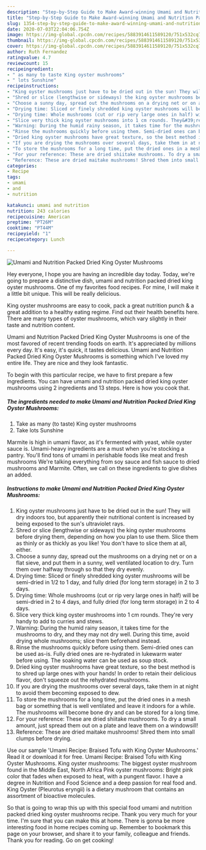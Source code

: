 ```yaml
---
description: "Step-by-Step Guide to Make Award-winning Umami and Nutrition Packed Dried King Oyster Mushrooms"
title: "Step-by-Step Guide to Make Award-winning Umami and Nutrition Packed Dried King Oyster Mushrooms"
slug: 1354-step-by-step-guide-to-make-award-winning-umami-and-nutrition-packed-dried-king-oyster-mushrooms
date: 2020-07-03T22:04:06.754Z
image: https://img-global.cpcdn.com/recipes/5883914611589120/751x532cq70/umami-and-nutrition-packed-dried-king-oyster-mushrooms-recipe-main-photo.jpg
thumbnail: https://img-global.cpcdn.com/recipes/5883914611589120/751x532cq70/umami-and-nutrition-packed-dried-king-oyster-mushrooms-recipe-main-photo.jpg
cover: https://img-global.cpcdn.com/recipes/5883914611589120/751x532cq70/umami-and-nutrition-packed-dried-king-oyster-mushrooms-recipe-main-photo.jpg
author: Ruth Fernandez
ratingvalue: 4.7
reviewcount: 15
recipeingredient:
- " as many to taste King oyster mushrooms"
- " lots Sunshine"
recipeinstructions:
- "King oyster mushrooms just have to be dried out in the sun! They will dry indoors too, but apparently their nutritional content is increased by being exposed to the sun&#39;s ultraviolet rays."
- "Shred or slice (lengthwise or sideways) the king oyster mushrooms before drying them, depending on how you plan to use them. Slice them as thinly or as thickly as you like! You don&#39;t have to slice them at all, either."
- "Choose a sunny day, spread out the mushrooms on a drying net or on a flat sieve, and put them in a sunny, well ventilated location to dry. Turn them over halfway through so that they dry evenly."
- "Drying time: Sliced or finely shredded king oyster mushrooms will be semi-dried in 1/2 to 1 day, and fully dried (for long term storage) in 2 to 3 days."
- "Drying time: Whole mushrooms (cut or rip very large ones in half) will be semi-dried in 2 to 4 days, and fully dried (for long term storage) in 2 to 4 days."
- "Slice very thick king oyster mushrooms into 1 cm rounds. They&#39;re very handy to add to curries and stews."
- "Warning: During the humid rainy season, it takes time for the mushrooms to dry, and they may not dry well. During this time, avoid drying whole mushrooms; slice them beforehand instead."
- "Rinse the mushrooms quickly before using them. Semi-dried ones can be used as-is. Fully dried ones are re-hydrated in lukewarm water before using. The soaking water can be used as soup stock."
- "Dried king oyster mushrooms have great texture, so the best method is to shred up large ones with your hands! In order to retain their delicious flavor, don&#39;t squeeze out the rehydrated mushrooms."
- "If you are drying the mushrooms over several days, take them in at night to avoid them becoming exposed to dew."
- "To store the mushrooms for a long time, put the dried ones in a mesh bag or something that is well ventilated and leave it indoors for a while. The mushrooms will become bone dry and can be stored for a long time."
- "For your reference: These are dried shiitake mushrooms. To dry a small amount, just spread them out on a plate and leave them on a windowsill!"
- "Reference: These are dried maitake mushrooms! Shred them into small clumps before drying."
categories:
- Recipe
tags:
- umami
- and
- nutrition

katakunci: umami and nutrition 
nutrition: 243 calories
recipecuisine: American
preptime: "PT26M"
cooktime: "PT44M"
recipeyield: "1"
recipecategory: Lunch

---
```



![Umami and Nutrition Packed Dried King Oyster Mushrooms](https://img-global.cpcdn.com/recipes/5883914611589120/751x532cq70/umami-and-nutrition-packed-dried-king-oyster-mushrooms-recipe-main-photo.jpg)

Hey everyone, I hope you are having an incredible day today. Today, we're going to prepare a distinctive dish, umami and nutrition packed dried king oyster mushrooms. One of my favorites food recipes. For mine, I will make it a little bit unique. This will be really delicious.

King oyster mushrooms are easy to cook, pack a great nutrition punch &amp; a great addition to a healthy eating regime. Find out their health benefits here. There are many types of oyster mushrooms, which vary slightly in their taste and nutrition content.

Umami and Nutrition Packed Dried King Oyster Mushrooms is one of the most favored of recent trending foods on earth. It's appreciated by millions every day. It's easy, it's quick, it tastes delicious. Umami and Nutrition Packed Dried King Oyster Mushrooms is something which I've loved my entire life. They are nice and they look fantastic.


To begin with this particular recipe, we have to first prepare a few ingredients. You can have umami and nutrition packed dried king oyster mushrooms using 2 ingredients and 13 steps. Here is how you cook that.

<!--inarticleads1-->

##### The ingredients needed to make Umami and Nutrition Packed Dried King Oyster Mushrooms:

1. Take  as many (to taste) King oyster mushrooms
1. Take  lots Sunshine


Marmite is high in umami flavor, as it&#39;s fermented with yeast, while oyster sauce is. Umami-heavy ingredients are a must when you&#39;re stocking a pantry. You&#39;ll find tons of umami in perishable foods like meat and fresh mushrooms We&#39;re talking everything from soy sauce and fish sauce to dried mushrooms and Marmite. Often, we call on these ingredients to give dishes an added. 

<!--inarticleads2-->

##### Instructions to make Umami and Nutrition Packed Dried King Oyster Mushrooms:

1. King oyster mushrooms just have to be dried out in the sun! They will dry indoors too, but apparently their nutritional content is increased by being exposed to the sun&#39;s ultraviolet rays.
1. Shred or slice (lengthwise or sideways) the king oyster mushrooms before drying them, depending on how you plan to use them. Slice them as thinly or as thickly as you like! You don&#39;t have to slice them at all, either.
1. Choose a sunny day, spread out the mushrooms on a drying net or on a flat sieve, and put them in a sunny, well ventilated location to dry. Turn them over halfway through so that they dry evenly.
1. Drying time: Sliced or finely shredded king oyster mushrooms will be semi-dried in 1/2 to 1 day, and fully dried (for long term storage) in 2 to 3 days.
1. Drying time: Whole mushrooms (cut or rip very large ones in half) will be semi-dried in 2 to 4 days, and fully dried (for long term storage) in 2 to 4 days.
1. Slice very thick king oyster mushrooms into 1 cm rounds. They&#39;re very handy to add to curries and stews.
1. Warning: During the humid rainy season, it takes time for the mushrooms to dry, and they may not dry well. During this time, avoid drying whole mushrooms; slice them beforehand instead.
1. Rinse the mushrooms quickly before using them. Semi-dried ones can be used as-is. Fully dried ones are re-hydrated in lukewarm water before using. The soaking water can be used as soup stock.
1. Dried king oyster mushrooms have great texture, so the best method is to shred up large ones with your hands! In order to retain their delicious flavor, don&#39;t squeeze out the rehydrated mushrooms.
1. If you are drying the mushrooms over several days, take them in at night to avoid them becoming exposed to dew.
1. To store the mushrooms for a long time, put the dried ones in a mesh bag or something that is well ventilated and leave it indoors for a while. The mushrooms will become bone dry and can be stored for a long time.
1. For your reference: These are dried shiitake mushrooms. To dry a small amount, just spread them out on a plate and leave them on a windowsill!
1. Reference: These are dried maitake mushrooms! Shred them into small clumps before drying.


Use our sample &#39;Umami Recipe: Braised Tofu with King Oyster Mushrooms.&#39; Read it or download it for free. Umami Recipe: Braised Tofu with King Oyster Mushrooms. King oyster mushrooms: The biggest oyster mushroom found in the Middle East, North Africa Pink oyster mushrooms: Bright pink color that fades when exposed to heat, with a pungent flavor. I have a degree in Nutrition and Food Science and a deep passion for real food and. King Oyster (Pleurotus eryngii) is a dietary mushroom that contains an assortment of bioactive molecules. 

So that is going to wrap this up with this special food umami and nutrition packed dried king oyster mushrooms recipe. Thank you very much for your time. I'm sure that you can make this at home. There is gonna be more interesting food in home recipes coming up. Remember to bookmark this page on your browser, and share it to your family, colleague and friends. Thank you for reading. Go on get cooking!
